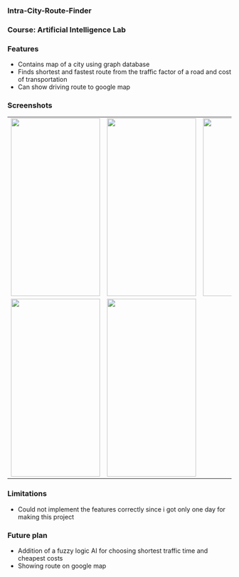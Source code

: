 <html>
<body>
<h3>Intra-City-Route-Finder</h3>

<h3>Course: Artificial Intelligence Lab</h3>

<h3>Features</h3>
<ul>
<li>Contains map of a city using graph database</li>
<li>Finds shortest and fastest route from the traffic factor of a road and cost of transportation</li>
<li>Can show driving route to google map</li>
</ul>

<h3>Screenshots</h3>
<table>
<tr>
  <td>
  <img src="http://i.imgur.com/cMLTmiW.jpg" width="200px" height = "400px">
  </td>
  <td>
  <img src="http://i.imgur.com/zzQ1euU.jpg" width="200px" height = "400px">
  </td>
  <td>
  <img src="http://i.imgur.com/rsbLIzp.jpg" width="200px" height = "400px">
  </td>
</tr>
<tr>
  <td>
  <img src="http://i.imgur.com/AsYyNXK.jpg" width="200px" height = "400px">
  </td>
  <td>
  <img src="http://i.imgur.com/PskI8lV.jpg" width="200px" height = "400px">
  </td>
</tr>

</table>

<h3>Limitations</h3>
<ul>
<li>Could not implement the features correctly since i got only one day for making this project</li>
</ul>

<h3>Future plan</h3>
<ul>
<li>Addition of a fuzzy logic AI for choosing shortest traffic time and cheapest costs</li>
<li>Showing route on google map</li>
</ul>

</body>
</html>
